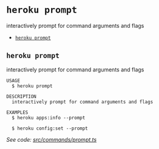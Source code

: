 `heroku prompt`
===============

interactively prompt for command arguments and flags

* [`heroku prompt`](#heroku-prompt)

## `heroku prompt`

interactively prompt for command arguments and flags

```
USAGE
  $ heroku prompt

DESCRIPTION
  interactively prompt for command arguments and flags

EXAMPLES
  $ heroku apps:info --prompt

  $ heroku config:set --prompt
```

_See code: [src/commands/prompt.ts](https://github.com/heroku/cli/blob/v10.11.0/packages/cli/src/commands/prompt.ts)_
